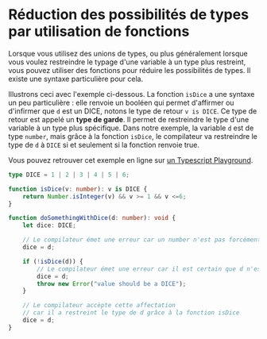 # Réduction des possibilités de types par utilisation de fonctions

Lorsque vous utilisez des unions de types, ou plus généralement lorsque vous voulez restreindre le typage d'une variable à un type plus restreint, vous pouvez utiliser des fonctions pour réduire les possibilités de types. Il existe une syntaxe particulière pour cela.

Illustrons ceci avec l'exemple ci-dessous. La fonction `isDice` a une syntaxe un peu particulière : elle renvoie un booléen qui permet d'affirmer ou d'infirmer que `d` est un DICE, notons le type de retour ```v is DICE```. Ce type de retour est appelé un **type de garde**. Il permet de restreindre le type d'une variable à un type plus spécifique. Dans notre exemple, la variable `d` est de type `number`, mais grâce à la fonction `isDice`, le compilateur va restreindre le type de `d` à `DICE` si et seulement si la fonction renvoie true.

Vous pouvez retrouver cet exemple en ligne sur [un Typescript Playground](https://www.typescriptlang.org/play?#code/C4TwDgpgBAIgkgYQKJQLxQIxQD5QEw5QDMhALIQKyEBsA3AFD0BmArgHYDGwAlgPZtRuAZxjcOEABQA3AFxQ2LALYAjCACcAlHKmChsRCgDe9KKahqIwFmoEA5JarUA6YXDbAIAc3XSNUAGT+UDoAfOhYgcFQADyodPQAvoysnDz8UAAmvADKvIqWABbcbJ4A6tzABaLiEhlyCirqWsG83BlQxmZQADaWmWIQcvDIDCZmAPTjUAAy0Bx5YNzdAIYe1lAAl-nAUOzQ6hbrHMtquwINjvIA5BBCO2DLeky8ahxbEO5n+shjphkDaEyoy63CYUAkAEJhNVJBkNH5Ol0JlNZlB5opFis1qd3js9lADhAjidBN0CXc0epgMtilAAI4saDtNg3CkPPTsb5IX5I-7iQEZBhIsyVNS8ADu8ggkqQajFagkACIpMtuoyoEICrwWN12qooMsuYqNEKzEkeZMZnMFktVkTTssOBwABdgDyU4Du5ZMJgQLirPgCC1TY6nJYG8y3YAWYo7XpQUCQTJMqCeNQAI-5AAOeobnqlA7oYTy+dB0ILEkA).

```typescript
type DICE = 1 | 2 | 3 | 4 | 5 | 6;

function isDice(v: number): v is DICE {
    return Number.isInteger(v) && v >= 1 && v <=6;
}

function doSomethingWithDice(d: number): void {
    let dice: DICE;

    // Le compilateur émet une erreur car un number n'est pas forcément un DICE
    dice = d;

    if (!isDice(d)) {
        // Le compilateur émet une erreur car il est certain que d n'est pas un DICE
        dice = d;
        throw new Error("value should be a DICE");
    }

    // Le compilateur accèpte cette affectation 
    // car il a restreint le type de d grâce à la fonction isDice
    dice = d;
}
```
